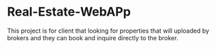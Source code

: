 # Real-Estate-WebAPp
This project is for client that looking for properties that will uploaded by brokers and they can book and inquire directly to the broker.
